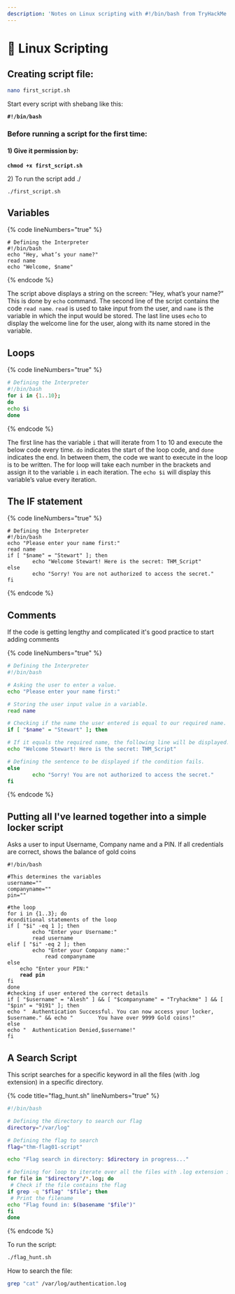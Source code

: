 ```yaml
---
description: 'Notes on Linux scripting with #!/bin/bash from TryHackMe.com'
---
```


# 🍕 Linux Scripting

## Creating script file:

```bash
nano first_script.sh
```

Start every script with shebang like this:

<pre class="language-bash"><code class="lang-bash"><strong>#!/bin/bash
</strong></code></pre>

### Before running a script for the first time:

#### 1) Give it permission by:

<pre class="language-bash"><code class="lang-bash"><strong>chmod +x first_script.sh
</strong></code></pre>

2\) To run the script add ./

```
./first_script.sh
```

## Variables

{% code lineNumbers="true" %}
```shell
# Defining the Interpreter 
#!/bin/bash
echo "Hey, what’s your name?"
read name
echo "Welcome, $name"
```
{% endcode %}

The script above displays a string on the screen: "Hey, what’s your name?” This is done by `echo` command. The second line of the script contains the code `read name`. `read` is used to take input from the user, and `name` is the variable in which the input would be stored. The last line uses `echo` to display the welcome line for the user, along with its name stored in the variable.

## Loops

{% code lineNumbers="true" %}
```bash
# Defining the Interpreter 
#!/bin/bash
for i in {1..10};
do
echo $i
done
```
{% endcode %}

The first line has the variable `i` that will iterate from 1 to 10 and execute the below code every time. `do` indicates the start of the loop code, and `done` indicates the end. In between them, the code we want to execute in the loop is to be written. The for loop will take each number in the brackets and assign it to the variable `i` in each iteration. The `echo $i` will display this variable’s value every iteration.

## The IF statement

{% code lineNumbers="true" %}
```shell
# Defining the Interpreter 
#!/bin/bash
echo "Please enter your name first:"
read name
if [ "$name" = "Stewart" ]; then
        echo "Welcome Stewart! Here is the secret: THM_Script"
else
        echo "Sorry! You are not authorized to access the secret."
fi
```
{% endcode %}

## Comments

If the code is getting lengthy and complicated it's good practice to start adding comments

{% code lineNumbers="true" %}
```bash
# Defining the Interpreter
#!/bin/bash

# Asking the user to enter a value.
echo "Please enter your name first:"

# Storing the user input value in a variable.
read name

# Checking if the name the user entered is equal to our required name.
if [ "$name" = "Stewart" ]; then

# If it equals the required name, the following line will be displayed.
echo "Welcome Stewart! Here is the secret: THM_Script"

# Defining the sentence to be displayed if the condition fails.
else
        echo "Sorry! You are not authorized to access the secret."
fi
```
{% endcode %}

## Putting all I've learned together into a simple locker script&#x20;

&#x20;Asks a user to input Username, Company name and a PIN. If all credentials are correct, shows the balance of gold coins                                                                                                                                     &#x20;

<pre class="language-bash" data-title="locker_script.sh" data-line-numbers><code class="lang-bash">#!/bin/bash

#This determines the variables
username=""
companyname=""
pin=""

#the loop
for i in {1..3}; do
#conditional statements of the loop
if [ "$i" -eq 1 ]; then
        echo "Enter your Username:"
        read username
elif [ "$i" -eq 2 ]; then
        echo "Enter your Company name:"
            read companyname
else
    echo "Enter your PIN:"
<strong>    read pin
</strong>fi
done
#checking if user entered the correct details
if [ "$username" = "Alesh" ] &#x26;&#x26; [ "$companyname" = "Tryhackme" ] &#x26;&#x26; [ "$pin" = "9191" ]; then
echo "  Authentication Successful. You can now access your locker, $username." &#x26;&#x26; echo "        You have over 9999 Gold coins!"
else
echo "  Authentication Denied,$username!"
fi
</code></pre>

## A Search Script

This script searches for a specific keyword in all the files (with .log extension) in a specific directory.

{% code title="flag_hunt.sh" lineNumbers="true" %}
```bash
#!/bin/bash

# Defining the directory to search our flag
directory="/var/log"

# Defining the flag to search
flag="thm-flag01-script"

echo "Flag search in directory: $directory in progress..."

# Defining for loop to iterate over all the files with .log extension in the defined directory
for file in "$directory"/*.log; do
 # Check if the file contains the flag
if grep -q "$flag" "$file"; then
 # Print the filename
echo "Flag found in: $(basename "$file")"
fi
done
```
{% endcode %}

To run the script:

```bash
./flag_hunt.sh
```

How to search the file:

```bash
grep "cat" /var/log/authentication.log
```
